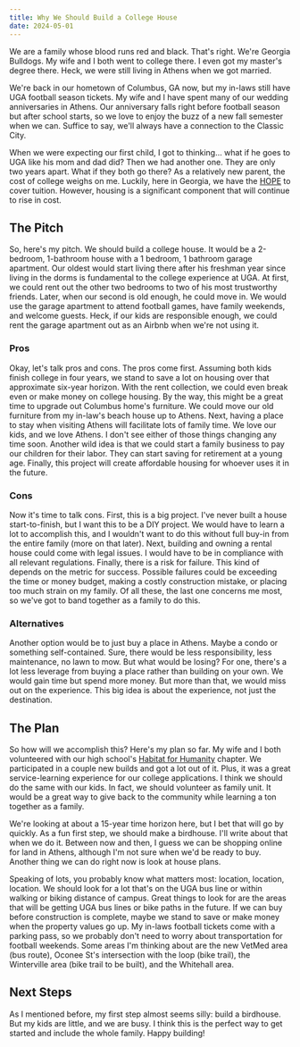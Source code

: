 ```yaml
---
title: Why We Should Build a College House
date: 2024-05-01
---
```


We are a family whose blood runs red and black. That's right. We're Georgia Bulldogs. My wife and I both went to college there. I even got my master's degree there. Heck, we were still living in Athens when we got married.

We're back in our hometown of Columbus, GA now, but my in-laws still have UGA football season tickets. My wife and I have spent many of our wedding anniversaries in Athens. Our anniversary falls right before football season but after school starts, so we love to enjoy the buzz of a new fall semester when we can. Suffice to say, we'll always have a connection to the Classic City.

When we were expecting our first child, I got to thinking… what if he goes to UGA like his mom and dad did? Then we had another one. They are only two years apart. What if they both go there? As a relatively new parent, the cost of college weighs on me. Luckily, here in Georgia, we have the [HOPE](https://gsfc.georgia.gov/hope) to cover tuition. However, housing is a significant component that will continue to rise in cost.

## The Pitch

So, here's my pitch. We should build a college house. It would be a 2-bedroom, 1-bathroom house with a 1 bedroom, 1 bathroom garage apartment. Our oldest would start living there after his freshman year since living in the dorms is fundamental to the college experience at UGA. At first, we could rent out the other two bedrooms to two of his most trustworthy friends. Later, when our second is old enough, he could move in. We would use the garage apartment to attend football games, have family weekends, and welcome guests. Heck, if our kids are responsible enough, we could rent the garage apartment out as an Airbnb when we're not using it.

### Pros

Okay, let's talk pros and cons. The pros come first. Assuming both kids finish college in four years, we stand to save a lot on housing over that approximate six-year horizon. With the rent collection, we could even break even or make money on college housing. By the way, this might be a great time to upgrade out Columbus home's furniture. We could move our old furniture from my in-law's beach house up to Athens. Next, having a place to stay when visiting Athens will facilitate lots of family time. We love our kids, and we love Athens. I don't see either of those things changing any time soon. Another wild idea is that we could start a family business to pay our children for their labor. They can start saving for retirement at a young age. Finally, this project will create affordable housing for whoever uses it in the future.

### Cons

Now it's time to talk cons. First, this is a big project. I've never built a house start-to-finish, but I want this to be a DIY project. We would have to learn a lot to accomplish this, and I wouldn't want to do this without full buy-in from the entire family (more on that later). Next, building and owning a rental house could come with legal issues. I would have to be in compliance with all relevant regulations. Finally, there is a risk for failure. This kind of depends on the metric for success. Possible failures could be exceeding the time or money budget, making a costly construction mistake, or placing too much strain on my family. Of all these, the last one concerns me most, so we've got to band together as a family to do this.

### Alternatives

Another option would be to just buy a place in Athens. Maybe a condo or something self-contained. Sure, there would be less responsibility, less maintenance, no lawn to mow. But what would be losing? For one, there's a lot less leverage from buying a place rather than building on your own. We would gain time but spend more money. But more than that, we would miss out on the experience. This big idea is about the experience, not just the destination.

## The Plan

So how will we accomplish this? Here's my plan so far. My wife and I both volunteered with our high school's [Habitat for Humanity](https://www.habitat.org) chapter. We participated in a couple new builds and got a lot out of it. Plus, it was a great service-learning experience for our college applications. I think we should do the same with our kids. In fact, we should volunteer as family unit. It would be a great way to give back to the community while learning a ton together as a family.

We're looking at about a 15-year time horizon here, but I bet that will go by quickly. As a fun first step, we should make a birdhouse. I'll write about that when we do it. Between now and then, I guess we can be shopping online for land in Athens, although I'm not sure when we'd be ready to buy. Another thing we can do right now is look at house plans.

Speaking of lots, you probably know what matters most: location, location, location. We should look for a lot that's on the UGA bus line or within walking or biking distance of campus. Great things to look for are the areas that will be getting UGA bus lines or bike paths in the future. If we can buy before construction is complete, maybe we stand to save or make money when the property values go up. My in-laws football tickets come with a parking pass, so we probably don't need to worry about transportation for football weekends. Some areas I'm thinking about are the new VetMed area (bus route), Oconee St's intersection with the loop (bike trail), the Winterville area (bike trail to be built), and the Whitehall area.

## Next Steps

As I mentioned before, my first step almost seems silly: build a birdhouse. But my kids are little, and we are busy. I think this is the perfect way to get started and include the whole family. Happy building!
